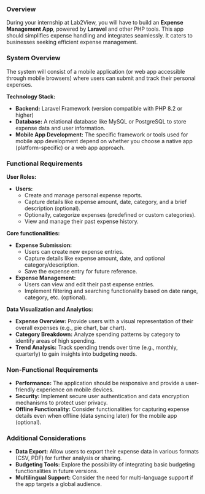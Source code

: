 ### Overview

During your internship at Lab2View, you will have to build an **Expense Management App**, powered by **Laravel** and other PHP tools. This app should simplifies expense handling and integrates seamlessly. It caters to businesses seeking efficient expense management.

### System Overview

The system will consist of a mobile application (or web app accessible through mobile browsers) where users can submit and track their personal expenses.

**Technology Stack:**

- **Backend:** Laravel Framework (version compatible with PHP 8.2 or higher)
- **Database:** A relational database like MySQL or PostgreSQL to store expense data and user information.
- **Mobile App Development:** The specific framework or tools used for mobile app development depend on whether you choose a native app (platform-specific) or a web app approach.

### Functional Requirements

**User Roles:**

- **Users:**
    - Create and manage personal expense reports.
    - Capture details like expense amount, date, category, and a brief description (optional).
    - Optionally, categorize expenses (predefined or custom categories).
    - View and manage their past expense history.

**Core functionalities:**

- **Expense Submission:**
    - Users can create new expense entries.
    - Capture details like expense amount, date, and optional category/description.
    - Save the expense entry for future reference.
- **Expense Management:**
    - Users can view and edit their past expense entries.
    - Implement filtering and searching functionality based on date range, category, etc. (optional).

**Data Visualization and Analytics:**

- **Expense Overview:** Provide users with a visual representation of their overall expenses (e.g., pie chart, bar chart).
- **Category Breakdown:** Analyze spending patterns by category to identify areas of high spending.
- **Trend Analysis:** Track spending trends over time (e.g., monthly, quarterly) to gain insights into budgeting needs.

### Non-Functional Requirements

- **Performance:** The application should be responsive and provide a user-friendly experience on mobile devices.
- **Security:** Implement secure user authentication and data encryption mechanisms to protect user privacy.
- **Offline Functionality:** Consider functionalities for capturing expense details even when offline (data syncing later) for the mobile app (optional).

### Additional Considerations

- **Data Export:** Allow users to export their expense data in various formats (CSV, PDF) for further analysis or sharing.
- **Budgeting Tools:** Explore the possibility of integrating basic budgeting functionalities in future versions.
- **Multilingual Support:** Consider the need for multi-language support if the app targets a global audience.